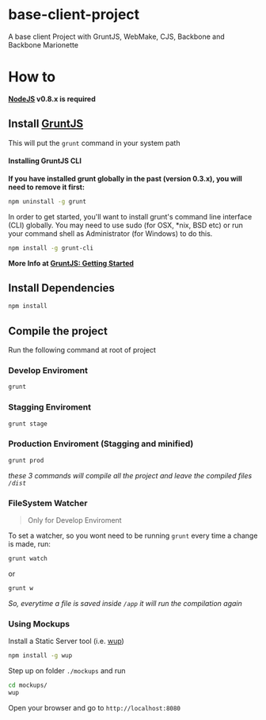 base-client-project
===================

A base client Project with GruntJS, WebMake, CJS, Backbone and Backbone Marionette


# How to

**[NodeJS](http://nodejs.org/) v0.8.x is required**

## Install [GruntJS](http://gruntjs.com/)
This will put the `grunt` command in your system path

#### Installing GruntJS CLI
**If you have installed grunt globally in the past (version 0.3.x), you will need to remove it first:**

```bash
npm uninstall -g grunt
```

In order to get started, you'll want to install grunt's command line interface (CLI) globally.  You may need to use sudo (for OSX, *nix, BSD etc) or run your command shell as Administrator (for Windows) to do this.

```bash
npm install -g grunt-cli
```

**More Info at [GruntJS: Getting Started](https://github.com/gruntjs/grunt/wiki/Getting-started)**

## Install Dependencies

```bash
npm install
```

## Compile the project

Run the following command at root of project

### Develop Enviroment

```bash
grunt
```

### Stagging Enviroment

```bash
grunt stage
```

### Production Enviroment (Stagging and minified)

```bash
grunt prod
```

*these 3 commands will compile all the project and leave the compiled files ```/dist```*

### FileSystem Watcher

> Only for Develop Enviroment

To set a watcher, so you wont need to be running ```grunt``` every time a change is made, run:

```bash
grunt watch
```

or 

```bash
grunt w
```

*So, everytime a file is saved inside ```/app``` it will run the compilation again*

### Using Mockups

Install a Static Server tool (i.e. [wup](https://github.com/pvorb/node-wup))

```bash
npm install -g wup
```

Step up on folder ```./mockups``` and run
```bash
cd mockups/
wup
```
Open your browser and go to ```http://localhost:8080``` 

